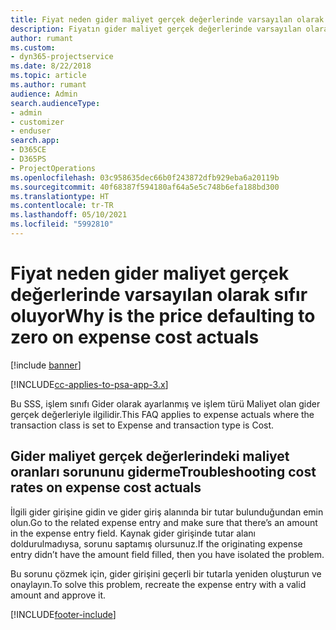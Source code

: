```yaml
---
title: Fiyat neden gider maliyet gerçek değerlerinde varsayılan olarak sıfır oluyor?
description: Fiyatın gider maliyet gerçek değerlerinde varsayılan olarak 0 olması sorununu giderme.
author: rumant
ms.custom:
- dyn365-projectservice
ms.date: 8/22/2018
ms.topic: article
ms.author: rumant
audience: Admin
search.audienceType:
- admin
- customizer
- enduser
search.app:
- D365CE
- D365PS
- ProjectOperations
ms.openlocfilehash: 03c958635dec66b0f243872dfb929eba6a20119b
ms.sourcegitcommit: 40f68387f594180af64a5e5c748b6efa188bd300
ms.translationtype: HT
ms.contentlocale: tr-TR
ms.lasthandoff: 05/10/2021
ms.locfileid: "5992810"
---
```

# <a name="why-is-the-price-defaulting-to-zero-on-expense-cost-actuals"></a><span data-ttu-id="1429c-103">Fiyat neden gider maliyet gerçek değerlerinde varsayılan olarak sıfır oluyor</span><span class="sxs-lookup"><span data-stu-id="1429c-103">Why is the price defaulting to zero on expense cost actuals</span></span>

[!include [banner](../includes/psa-now-project-operations.md)]

[!INCLUDE[cc-applies-to-psa-app-3.x](../includes/cc-applies-to-psa-app-3x.md)]

<span data-ttu-id="1429c-104">Bu SSS, işlem sınıfı Gider olarak ayarlanmış ve işlem türü Maliyet olan gider gerçek değerleriyle ilgilidir.</span><span class="sxs-lookup"><span data-stu-id="1429c-104">This FAQ applies to expense actuals where the transaction class is set to Expense and transaction type is Cost.</span></span>

## <a name="troubleshooting-cost-rates-on-expense-cost-actuals"></a><span data-ttu-id="1429c-105">Gider maliyet gerçek değerlerindeki maliyet oranları sorununu giderme</span><span class="sxs-lookup"><span data-stu-id="1429c-105">Troubleshooting cost rates on expense cost actuals</span></span>

<span data-ttu-id="1429c-106">İlgili gider girişine gidin ve gider giriş alanında bir tutar bulunduğundan emin olun.</span><span class="sxs-lookup"><span data-stu-id="1429c-106">Go to the related expense entry and make sure that there’s an amount in the expense entry field.</span></span> <span data-ttu-id="1429c-107">Kaynak gider girişinde tutar alanı doldurulmadıysa, sorunu saptamış olursunuz.</span><span class="sxs-lookup"><span data-stu-id="1429c-107">If the originating expense entry didn’t have the amount field filled, then you have isolated the problem.</span></span>
 
<span data-ttu-id="1429c-108">Bu sorunu çözmek için, gider girişini geçerli bir tutarla yeniden oluşturun ve onaylayın.</span><span class="sxs-lookup"><span data-stu-id="1429c-108">To solve this problem, recreate the expense entry with a valid amount and approve it.</span></span>


[!INCLUDE[footer-include](../includes/footer-banner.md)]